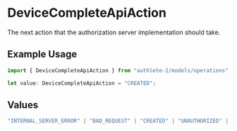 # DeviceCompleteApiAction

The next action that the authorization server implementation should take.


## Example Usage

```typescript
import { DeviceCompleteApiAction } from "authlete-2/models/operations";

let value: DeviceCompleteApiAction = "CREATED";
```

## Values

```typescript
"INTERNAL_SERVER_ERROR" | "BAD_REQUEST" | "CREATED" | "UNAUTHORIZED" | "FORBIDDEN" | "JSON" | "JWT" | "OK"
```